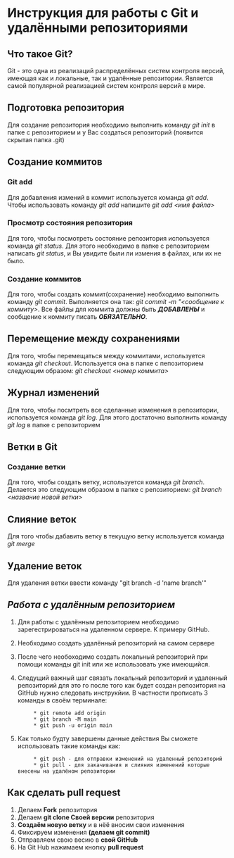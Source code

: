 # Инструкция для работы с Git и удалёнными репозиториями

## Что такое Git?
Git - это одна из реализаций распределённых систем контроля версий, имеющая как и локальные, так и удалённые репозитории. Является самой популярной реализацией систем контроля версий в мире.
## Подготовка репозитория
Для создание репозитория необходимо выполнить команду *git init*  в папке с репозиторием и у Вас создаться репозиторий (появится скрытая папка .git)

## Создание коммитов

### Git add
Для добавления измений в коммит используется команда *git add*. Чтобы использовать команду *git add* напишите *git add <имя файла>*

### Просмотр состояния репозитория
Для того, чтобы посмотреть состояние репозитория используется команда *git status*. Для этого необходимо в папке с репозиторием написать *git status*, и Вы увидите были ли измения в файлах, или их не было.

### Создание коммитов
Для того, чтобы создать коммит(сохранение) необходимо выполнить команду *git commit*. Выполняется она так: *git commit -m "<сообщение к коммиту>*. Все файлы для коммита должны быть ***ДОБАВЛЕНЫ*** и сообщение к коммиту писать ***ОБЯЗАТЕЛЬНО***.

## Перемещение между сохранениями
Для того, чтобы перемещаться между коммитами, используется команда *git checkout*. Используется она в папке с пепозиторием следующим образом: *git checkout <номер коммита>*

## Журнал изменений
Для того, чтобы посмтреть все сделанные изменения в репозитории, используется команда *git log*. Для этого достаточно выполнить команду *git log* в папке с репозиторием

## Ветки в Git

### Создание ветки

Для того, чтобы создать ветку, используется команда *git branch*. Делается это следующим образом в папке с репозиторием: *git branch <название новой ветки>*

## Слияние веток

Для того чтобы дабавить ветку в текущую ветку используется команда *git merge <name branch>*

## Удаление веток
Для удаления ветки ввести команду "git branch -d 'name branch'"

## *__Работа с удалённым репозиторием__*
1. Для работы с удалённым репозиторием необходимо зарегестрироваться на удаленном сервере. К примеру GitHub.
2. Необходимо создать удалённый репозиторий на самом сервере
3. После чего необоходимо создать локальный репозиторий при помощи команды git init или же использовать уже имеющийся.
4. Следущий важный шаг связать локальный репозиторий и удаленный репозиторий для это го после того как будет создан репозитория на GitHub нужно следовать инструкйии. В частности прописать 3 команды в своём терминале:
            
            * git remote add origin
            * git branch -M main
            * git push -u origin main

5. Как только будту завершены данные действия Вы сможете использовать такие команды как:

            * git push - для отправки изменений на удаленный репозиторий
            * git pull - для закачивания и слияния изменений которые внесены на удалёном репозитории
## **Как сделать pull request** 
1. Делаем **Fork** репозитория
2. Делаем **git clone Своей версии** репозитория
3. **Создаём новую ветку** и в нёё вносим свои изменения
4. Фиксируем изменения **(делаем git commit)**
5. Отправляем свою весию в **свой GitHub**
6. На Git Hub нажимаем кнопку **pull request**

